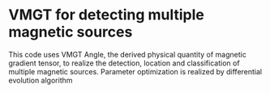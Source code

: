 # VMGT for detecting multiple magnetic sources

This code uses VMGT Angle, the derived physical quantity of magnetic gradient tensor, to realize the detection, location and classification of multiple magnetic sources. Parameter optimization is realized by differential evolution algorithm
